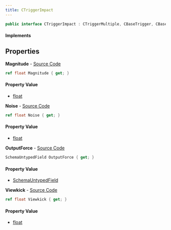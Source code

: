 ```yaml
---
title: CTriggerImpact
---
```


```csharp
public interface CTriggerImpact : CTriggerMultiple, CBaseTrigger, CBaseToggle, CBaseModelEntity, CBaseEntity, CEntityInstance, ISchemaClass<CEntityInstance>, ISchemaClass<CBaseEntity>, ISchemaClass<CBaseModelEntity>, ISchemaClass<CBaseToggle>, ISchemaClass<CBaseTrigger>, ISchemaClass<CTriggerMultiple>, ISchemaClass<CTriggerImpact>, ISchemaField, ISchemaClass, INativeHandle
```

#### Implements

## Properties

**Magnitude** - [Source Code](https://github.com/swiftly-solution/swiftlys2/blob/main/managed/src/SwiftlyS2.Generated/Schemas/Interfaces/CTriggerImpact.cs#L16)

```csharp
ref float Magnitude { get; }
```

#### Property Value

- [float](https://learn.microsoft.com/dotnet/api/system.single)

**Noise** - [Source Code](https://github.com/swiftly-solution/swiftlys2/blob/main/managed/src/SwiftlyS2.Generated/Schemas/Interfaces/CTriggerImpact.cs#L18)

```csharp
ref float Noise { get; }
```

#### Property Value

- [float](https://learn.microsoft.com/dotnet/api/system.single)

**OutputForce** - [Source Code](https://github.com/swiftly-solution/swiftlys2/blob/main/managed/src/SwiftlyS2.Generated/Schemas/Interfaces/CTriggerImpact.cs#L23)

```csharp
SchemaUntypedField OutputForce { get; }
```

#### Property Value

- [SchemaUntypedField](/docs/api/shared/schemas/schemauntypedfield)

**Viewkick** - [Source Code](https://github.com/swiftly-solution/swiftlys2/blob/main/managed/src/SwiftlyS2.Generated/Schemas/Interfaces/CTriggerImpact.cs#L20)

```csharp
ref float Viewkick { get; }
```

#### Property Value

- [float](https://learn.microsoft.com/dotnet/api/system.single)

